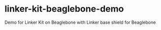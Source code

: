 # linker-kit-beaglebone-demo
Demo for Linker Kit on Beaglebone with Linker base shield for Beaglebone
